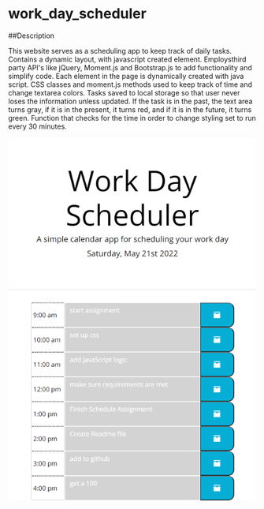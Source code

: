 # work_day_scheduler

##Description

This website serves as a scheduling app to keep track of daily tasks. Contains a dynamic layout, with javascript created element. Employsthird party API's like jQuery, Moment.js and Bootstrap.js to add functionality and simplify code. Each element in the page is dynamically created with java script. CSS classes and moment.js methods used to keep track of time and change textarea colors. Tasks saved to local storage so that user never loses the information unless updated. If the task is in the past, the text area turns gray, if it is in the present, it turns red, and if it is in the future, it turns green. Function that checks for the time in order to change styling set to run every 30 minutes.

  <img src="./assets/images/127.0.0.1_5500_index.html.png">